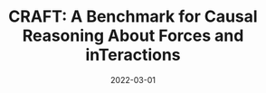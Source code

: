 ---
title: "CRAFT: A Benchmark for Causal Reasoning About Forces and inTeractions"
collection: publications
permalink: /publication/2022-03-01-craft
excerpt: #'This paper is about the number 2. The number 3 is left for future work.'
date: 2022-03-01
venue: 'Findings of ACL'
paperurl: 'https://aclanthology.org/2022.findings-acl.205/'
citation: 'Tayfun Ates, M. Ateşoğlu, Çağatay Yiğit, <b>Ilker Kesen</b>, Mert Kobas, Erkut Erdem, Aykut Erdem, Tilbe Goksun, and Deniz Yuret. 2022. CRAFT: A Benchmark for Causal Reasoning About Forces and inTeractions. <i>In Findings of the Association for Computational Linguistics: ACL 2022</i>, pages 2602–2627, Dublin, Ireland. Association for Computational Linguistics.'
---